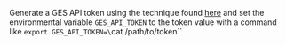 Generate a GES API token using the technique found [here](https://gist.github.com/huawei-tomas/a454db26e1dc08fa151807671be7ed6f)
and set the environmental variable `GES_API_TOKEN` to the token value with a 
command like `export GES_API_TOKEN=\`cat /path/to/token\``
